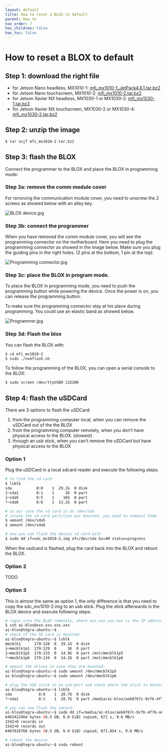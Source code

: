 ```yaml
---
layout: default
title: How to reset a BLOX to default
parent: How to
nav_order: 7
has_children: false
has_toc: false
---
```


# How to reset a BLOX to default



## Step 1: download the right file

- for Jetson Nano headless, MX1010-1: [mfi_mx1010-1_JetPack4.6.1.tar.bz2](https://downloads-ai-blox.s3.eu-central-1.amazonaws.com/mfi_mx1010-1_Jetpack4.6.1.tar.bz2)
- for Jetson Nano touchscreen, MX1010-2: [mfi_mx1010-2.tar.bz2](https://downloads-ai-blox.s3.eu-central-1.amazonaws.com/mfi_mx1010-2.tar.bz2)
- for Jetson Xavier NX headless, MX1030-1 or MX1030-2: [mfi_mx1030-1.tar.bz2](https://downloads-ai-blox.s3.eu-central-1.amazonaws.com/mfi_mx1030-1.tar.bz2)
- for Jetson Xavier NX touchscreen, MX1030-2 or MX1030-4: [mfi_mx1030-2.tar.bz2](https://downloads-ai-blox.s3.eu-central-1.amazonaws.com/mfi_mx1030-2.tar.bz2)

## Step 2: unzip the image

```bash
$ tar xvjf mfi_mx1010-2.tar.bz2
```

## Step 3: flash the BLOX

Connect the programmer to the BLOX and place the BLOX in programming mode:

### Step 3a: remove the comm module cover

For removing the communication module cover, you need to unscrew the 2 screws as showed below with an alley key.

![BLOX device.jpg](/assets/images/pages/how-to/1/BLOX_device.jpg)

### Step 3b: connect the programmer

When you have removed the comm module cover, you will see the programming connector on the motherboard. Here you need to plug the programming connector as showed in the image below. Make sure you plug the guiding pins in the right holes. (2 pins at tho bottom, 1 pin at the top)

![Programming connector.jpg](/assets/images/pages/how-to/1/Programming_connector.jpg)

### Step 3c: place the BLOX in program mode.

To place the BLOX in programming mode, you need to push the programming button while powering the device. Once the power is on, you can release the programming button.

To make sure the programming connector stay at his place during programming. You could use an elastic band as showed below.

![Programmer.jpg](/assets/images/pages/how-to/1/Programmer.jpg)

### Step 3d: Flash the blox

You can flash the BLOX with:

```bash
$ cd mfi_mx1010-2
$ sudo ./nvmflash.sh
```

To follow the programming of the BLOX, you can open a serial console to the BLOX:

```bash
$ sudo screen /dev/ttyUSB0 115200
```

## Step 4: flash the uSDCard

There are 3 options to flash the uSDCard:

1. from the programming computer local, when you can remove the uSDCard out of the the BLOX
2. from the programming computer remotely, when you don’t have physical access to the BLOX. (slowest)
3. through an usb stick, when you can’t remove the uSDCard but have physical access to the BLOX

### Option 1

Plug the uSDCard in a local sdcard reader and execute the following steps:

```bash
# to find the sd card
$ lsblk 
sda           8:0    1  29,1G  0 disk 
├─sda1        8:1    1     1K  0 part 
├─sda5        8:5    1    16G  0 part 
└─sda6        8:6    1  13,1G  0 part

# in our case the sd card is on /dev/sda
# incase the sd card partition our mounted, you need to unmount them
$ umount /dev/sda5
$ umount /dev/sda6

# now you can flash the device sd card with
$ sudo dd if=sdc_mx1010-2.img of=/dev/sda bs=4M status=progress
```

When the usdcard is flashed, plug the card back into the BLOX and reboot the BLOX.

### Option 2

TODO

### Option 3

This is almost the same as option 1, the only difference is that you need to copy the sdc_mx1010-2.img to an usb stick. Plug the stick afterwards in the BLOX device and execute following steps:

```bash
# login into the BLOX remotely, where xxx.xxx.xxx.xxx is the IP address of the BLOX:
$ ssh ai-blox@xxx.xxx.xxx.xxx
ai-blox@tegra-ubuntu:~$ 
# check if the SD card is mounted:
ai-blox@tegra-ubuntu:~$ lsblk
mmcblk1      179:128  0  29.1G  0 disk 
├─mmcblk1p1  179:129  0     1K  0 part 
├─mmcblk1p5  179:133  0  14.9G  0 part /mnt/mmcblk1p5
└─mmcblk1p6  179:134  0  14.2G  0 part /mnt/mmcblk1p6

# umount the drives in case they are mounted:
ai-blox@tegra-ubuntu:~$ sudo umount /dev/mmcblk1p5
ai-blox@tegra-ubuntu:~$ sudo umount /dev/mmcblk1p6

# plug the USB stick in an usb-port and check where the stick is mounted:
ai-blox@tegra-ubuntu:~$ lsblk
sda            8:0    1  28.7G  0 disk 
└─sda1         8:1    1  28.7G  0 part /media/ai-blox/aeb8767c-9cfb-4f76-a6fd-e4f62922c043

# you can now flash the sdcard:
ai-blox@tegra-ubuntu:~$ sudo dd if=/media/ai-blox/aeb8767c-9cfb-4f76-a6fd-e4f62922c043/sdc_mx1010-2.img of=/dev/sda bs=4M status=progress
6463422464 bytes (6.5 GB, 6.0 GiB) copied, 671 s, 9.6 MB/s 
1542+0 records in
1542+0 records out
6467616768 bytes (6.5 GB, 6.0 GiB) copied, 671.854 s, 9.6 MB/s

# reboot the device
ai-blox@tegra-ubuntu:~$ sudo reboot
```
